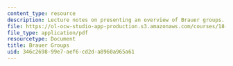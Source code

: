 ```yaml
---
content_type: resource
description: Lecture notes on presenting an overview of Brauer groups.
file: https://ol-ocw-studio-app-production.s3.amazonaws.com/courses/18-786-number-theory-ii-class-field-theory-spring-2016/346c269899e7aef6cd2da8960a965a61_MIT18_786S16_lec19.pdf
file_type: application/pdf
resourcetype: Document
title: Brauer Groups
uid: 346c2698-99e7-aef6-cd2d-a8960a965a61
---
```


